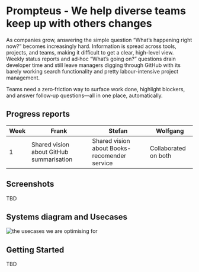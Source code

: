 # Prompteus - We help diverse teams keep up with others changes

As companies grow, answering the simple question “What’s happening right now?” becomes increasingly hard. Information is spread across tools, projects, and teams, making it difficult to get a clear, high-level view. 
Weekly status reports and ad‑hoc “What’s going on?” questions drain developer time and still leave managers digging through GitHub with its barely working search functionality and pretty labour-intensive project management.

Teams need a zero‑friction way to surface work done, highlight blockers, and answer follow‑up questions—all in one place, automatically.

## Progress reports

| Week | Frank | Stefan | Wolfgang |
|--------|--------|--------|--------|
| 1 | Shared vision about GitHub summarisation | Shared vision about Books-recomender service | Collaborated on both |

## Screenshots

TBD

## Systems diagram and Usecases

![the usecases we are optimising for](docs/usecase.png)

## Getting Started

TBD